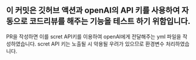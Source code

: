 ## 이 커밋은 깃허브 액션과 openAI의 API 키를 사용하여 자동으로 코드리뷰를 해주는 기능을 테스트 하기 위함입니다.

PR을 작성하면 이를 scret API키를 이용하여 openAI에게 전달해주는 yml 파일을 작성하였습니다.
scret API 키는 노출될 시 악용될 우려가 있으므로 환경변수 처리하였습니다.
